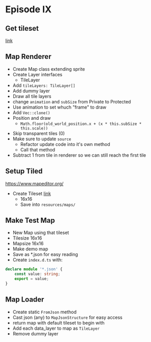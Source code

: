# Episode IX

## Get tileset
[link](https://opengameart.org/content/grafxkids-arcade-platform-assets-new-pallets)

## Map Renderer
- Create Map class extending sprite
- Create Layer interfaces
  - TileLayer
- Add `tileLayers: TileLayer[]`
- Add dummy layer
- Draw all tile layers
- change `animation` and `subSize` from Private to Protected
- Use animation to set whuch "frame" to draw
- Add `Vec::clone()`
- Position and draw
  - `Math.floor(old_world_position.x + (x * this.subSize * this.scale))`
- Skip transparent tiles (0)
- Make sure to update `source`
  - Refactor update code into it's own method
  - Call that method
- Subtract 1 from tile in renderer so we can still reach the first tile

## Setup Tiled
https://www.mapeditor.org/

- Create Tileset [link](https://opengameart.org/content/grafxkids-arcade-platform-assets-new-pallets)
  - 16x16
  - Save into `resources/maps/`

## Make Test Map
- New Map using that tileset
- Tilesize 16x16
- Mapsize 16x16
- Make demo map
- Save as *.json for easy reading
- Create `index.d.ts` with:
```ts
declare module '*.json' {
    const value: string;
    export = value;
}
```

## Map Loader
- Create static `FromJson` method
- Cast json (any) to `MapJsonStructure` for easy access
- return map with default tileset to begin with
- Add each data_layer to map as `TileLayer`
- Remove dummy layer